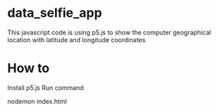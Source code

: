 # data_selfie_app

This javascript code is using p5.js to show the computer geographical location with latitude and longitude coordinates

# How to

Install p5.js
Run command

nodemon index.html
